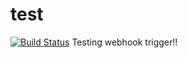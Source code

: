 # test
[![Build Status](http://localhost:8080/buildStatus/icon?job=test)](http://localhost:8080/job/test/)
Testing webhook trigger!!
